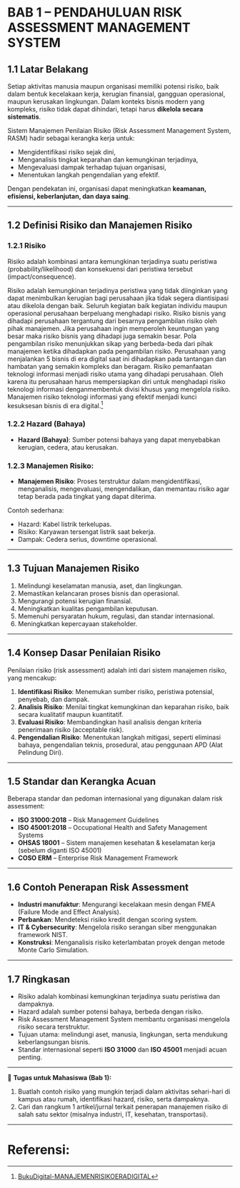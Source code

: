 # **BAB 1 – PENDAHULUAN RISK ASSESSMENT MANAGEMENT SYSTEM**

## 1.1 Latar Belakang

Setiap aktivitas manusia maupun organisasi memiliki potensi risiko, baik dalam bentuk kecelakaan kerja, kerugian finansial, gangguan operasional, maupun kerusakan lingkungan. Dalam konteks bisnis modern yang kompleks, risiko tidak dapat dihindari, tetapi harus **dikelola secara sistematis**.

Sistem Manajemen Penilaian Risiko (Risk Assessment Management System, RASM) hadir sebagai kerangka kerja untuk:
- Mengidentifikasi risiko sejak dini, 
- Menganalisis tingkat keparahan dan kemungkinan terjadinya,    
- Mengevaluasi dampak terhadap tujuan organisasi,    
- Menentukan langkah pengendalian yang efektif.    

Dengan pendekatan ini, organisasi dapat meningkatkan **keamanan, efisiensi, keberlanjutan, dan daya saing**.

---

## 1.2 Definisi Risiko dan Manajemen Risiko

### 1.2.1 Risiko
Risiko adalah kombinasi antara kemungkinan terjadinya suatu peristiwa (probability/likelihood) dan konsekuensi dari peristiwa tersebut (impact/consequence).

Risiko adalah kemungkinan terjadinya peristiwa yang tidak diinginkan yang dapat menimbulkan kerugian bagi perusahaan jika tidak segera diantisipasi atau dikelola dengan baik. Seluruh kegiatan baik kegiatan individu maupun operasional perusahaan berpeluang menghadapi risiko. Risiko bisnis yang dihadapi perusahaan tergantung dari besarnya pengambilan risiko oleh pihak manajemen. Jika perusahaan ingin memperoleh keuntungan yang besar maka risiko bisnis yang dihadapi juga semakin besar. Pola pengambilan risiko menunjukkan sikap yang berbeda-beda dari pihak manajemen ketika dihadapkan pada pengambilan risiko. Perusahaan yang menjalankan 5 bisnis di era digital saat ini dihadapkan pada tantangan dan hambatan yang semakin kompleks dan beragam. Risiko pemanfaatan teknologi informasi menjadi risiko utama yang dihadapi perusahaan. Oleh karena itu perusahaan harus mempersiapkan diri untuk menghadapi risiko teknologi informasi denganmembentuk divisi khusus yang mengelola risiko. Manajemen risiko teknologi informasi yang efektif menjadi kunci kesuksesan bisnis di era digital.[^1]

### 1.2.2 Hazard (Bahaya)
- **Hazard (Bahaya)**: Sumber potensi bahaya yang dapat menyebabkan kerugian, cedera, atau kerusakan.    

### 1.2.3 Manajemen Risiko:
- **Manajemen Risiko**: Proses terstruktur dalam mengidentifikasi, menganalisis, mengevaluasi, mengendalikan, dan memantau risiko agar tetap berada pada tingkat yang dapat diterima.    

Contoh sederhana:
- Hazard: Kabel listrik terkelupas.    
- Risiko: Karyawan tersengat listrik saat bekerja.    
- Dampak: Cedera serius, downtime operasional.    

---

## 1.3 Tujuan Manajemen Risiko
1. Melindungi keselamatan manusia, aset, dan lingkungan.    
2. Memastikan kelancaran proses bisnis dan operasional.    
3. Mengurangi potensi kerugian finansial.    
4. Meningkatkan kualitas pengambilan keputusan.    
5. Memenuhi persyaratan hukum, regulasi, dan standar internasional.    
6. Meningkatkan kepercayaan stakeholder.    

---

## 1.4 Konsep Dasar Penilaian Risiko

Penilaian risiko (risk assessment) adalah inti dari sistem manajemen risiko, yang mencakup:
1. **Identifikasi Risiko**: Menemukan sumber risiko, peristiwa potensial, penyebab, dan dampak.    
2. **Analisis Risiko**: Menilai tingkat kemungkinan dan keparahan risiko, baik secara kualitatif maupun kuantitatif.    
3. **Evaluasi Risiko**: Membandingkan hasil analisis dengan kriteria penerimaan risiko (acceptable risk).    
4. **Pengendalian Risiko**: Menentukan langkah mitigasi, seperti eliminasi bahaya, pengendalian teknis, prosedural, atau penggunaan APD (Alat Pelindung Diri).    

---

## 1.5 Standar dan Kerangka Acuan

Beberapa standar dan pedoman internasional yang digunakan dalam risk assessment:
- **ISO 31000:2018** – Risk Management Guidelines    
- **ISO 45001:2018** – Occupational Health and Safety Management Systems    
- **OHSAS 18001** – Sistem manajemen kesehatan & keselamatan kerja (sebelum diganti ISO 45001)    
- **COSO ERM** – Enterprise Risk Management Framework    

---

## 1.6 Contoh Penerapan Risk Assessment

- **Industri manufaktur**: Mengurangi kecelakaan mesin dengan FMEA (Failure Mode and Effect Analysis).    
- **Perbankan**: Mendeteksi risiko kredit dengan scoring system.    
- **IT & Cybersecurity**: Mengelola risiko serangan siber menggunakan framework NIST.    
- **Konstruksi**: Menganalisis risiko keterlambatan proyek dengan metode Monte Carlo Simulation.    

---

## 1.7 Ringkasan
- Risiko adalah kombinasi kemungkinan terjadinya suatu peristiwa dan dampaknya.    
- Hazard adalah sumber potensi bahaya, berbeda dengan risiko.    
- Risk Assessment Management System membantu organisasi mengelola risiko secara terstruktur.    
- Tujuan utama: melindungi aset, manusia, lingkungan, serta mendukung keberlangsungan bisnis.    
- Standar internasional seperti **ISO 31000** dan **ISO 45001** menjadi acuan penting.    

---

📌 **Tugas untuk Mahasiswa (Bab 1):**
1. Buatlah contoh risiko yang mungkin terjadi dalam aktivitas sehari-hari di kampus atau rumah, identifikasi hazard, risiko, serta dampaknya.    
2. Cari dan rangkum 1 artikel/jurnal terkait penerapan manajemen risiko di salah satu sektor (misalnya industri, IT, kesehatan, transportasi).    

---
# Referensi:
[^1]: [BukuDigital-MANAJEMENRISIKOERADIGITAL](obsidian://open?vault=risk-management&file=ebook%2FBukuDigital-MANAJEMENRISIKOERADIGITAL.pdf)

